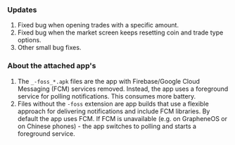 ### Updates

1. Fixed bug when opening trades with a specific amount.
2. Fixed bug when the market screen keeps resetting coin and trade type options.
3. Other small bug fixes.

### About the attached app's

1. The `_-foss_*.apk` files are the app with Firebase/Google Cloud Messaging (FCM) services removed. Instead, the app uses a foreground service for polling notifications. This consumes more battery.
2. Files without the `-foss` extension are app builds that use a flexible approach for delivering notifications and include FCM libraries. By default the app uses FCM. If FCM is unavailable (e.g. on GrapheneOS or on Chinese phones) - the app switches to polling and starts a foreground service.
